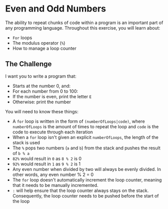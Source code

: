 # Even and Odd Numbers

The ability to repeat chunks of code within a program is an important part of any programming language. Throughout this exercise, you will learn about:

- `For` loops
- The modulus operator (`%`)
- How to manage a loop counter

## The Challenge

I want you to write a program that:

- Starts at the number 0, and:
- For each number from 0 to 100:
-   If the number is even, print the letter `E`
-   Otherwise: print the number

You will need to know these things:

- A `for` loop is written in the form of `(numberOfLoops|code)`, where `numberOfLoops` is the amount of times to repeat the loop and `code` is the code to execute through each iteration
- When a `for` loop isn't given an explicit `numberOfLoops`, the length of the stack is used
- The `%` pops two numbers (`a` and `b`) from the stack and pushes the result of `b % a`
-    `82%` would result in `0` as `8 % 2` is 0
-    `92%` would result in `1` as `9 % 2` is 1
- Any even number when divided by two will always be evenly divided. In other words, any even number % 2 = 0
- The `for` loop doesn't automatically increment the loop counter, meaning that it needs to be manually incremented.
- `:` will help ensure that the loop counter always stays on the stack. Consequently, the loop counter needs to be pushed before the start of the loop
